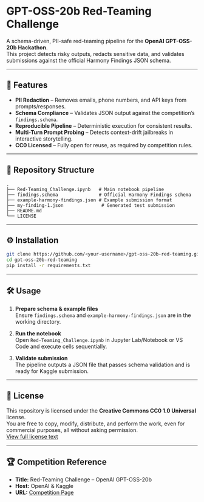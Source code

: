 # GPT-OSS-20b Red-Teaming Challenge

A schema-driven, PII-safe red-teaming pipeline for the **OpenAI GPT-OSS-20b Hackathon**.  
This project detects risky outputs, redacts sensitive data, and validates submissions against the official Harmony Findings JSON schema.

---

## 🚀 Features
- **PII Redaction** – Removes emails, phone numbers, and API keys from prompts/responses.
- **Schema Compliance** – Validates JSON output against the competition’s `findings.schema`.
- **Reproducible Pipeline** – Deterministic execution for consistent results.
- **Multi-Turn Prompt Probing** – Detects context-drift jailbreaks in interactive storytelling.
- **CC0 Licensed** – Fully open for reuse, as required by competition rules.

---

## 📂 Repository Structure
```
.
├── Red-Teaming_Challenge.ipynb   # Main notebook pipeline
├── findings.schema               # Official Harmony Findings schema
├── example-harmony-findings.json # Example submission format
├── my-finding-1.json              # Generated test submission
├── README.md
└── LICENSE
```

---

## ⚙️ Installation
```bash
git clone https://github.com/<your-username>/gpt-oss-20b-red-teaming.git
cd gpt-oss-20b-red-teaming
pip install -r requirements.txt
```

---

## 🛠️ Usage
1. **Prepare schema & example files**  
   Ensure `findings.schema` and `example-harmony-findings.json` are in the working directory.

2. **Run the notebook**  
   Open `Red-Teaming_Challenge.ipynb` in Jupyter Lab/Notebook or VS Code and execute cells sequentially.

3. **Validate submission**  
   The pipeline outputs a JSON file that passes schema validation and is ready for Kaggle submission.

---

## 📜 License
This repository is licensed under the **Creative Commons CC0 1.0 Universal** license.  
You are free to copy, modify, distribute, and perform the work, even for commercial purposes, all without asking permission.  
[View full license text](https://creativecommons.org/publicdomain/zero/1.0/)

---

## 🏆 Competition Reference
- **Title:** Red-Teaming Challenge – OpenAI GPT-OSS-20b  
- **Host:** OpenAI & Kaggle  
- **URL:** [Competition Page](https://www.kaggle.com/competitions/openai-gpt-oss-20b-red-teaming)
